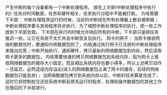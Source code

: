 产生中断的每个设备都有一个中断处理程序。
放在上半部(中断处理程序中执行的):
	任务对时间敏感，任务和硬件相关，任务执行过程中不能被打断。
为啥需要下半部：
     中断处理程序运行的时候，当前的中断线在所有处理器上都会被屏蔽；中断处理程序要与其他程序异步执行，为了缩短中断处理程序的执行，把一些工作放到下半部去做。
      下半部在执行的时候允许响应所有的中断，下半部只是把任务推迟一些，让它在系统不太忙并且中断恢复后执行。
网卡的例子：
    当网卡接收网络的数据包时，要通知内核数据包到了，内核通过执行网卡已注册的中断处理程序来做出应答；中断开始执行，通知硬件，拷贝最新的网络数据包到内存，然后读取网卡更多的数据包。
    内核需要快速的拷贝网络数据包到系统内存，因为网卡上接收网络数据包的缓存大小固定，而且相比系统内存也要小得多，所以上述拷贝动作一旦延迟，必然造成内存溢出(进入的网络数据包占满了网卡的缓存，后续的网络数据包只能丢弃)；
     当网络数据包拷贝到系统内存以后，中断的任务算是完成了，这时它将控制权交还给系统中断前原先运行的程序，处理和操作数据包的其他工作在随后的下半部进行。